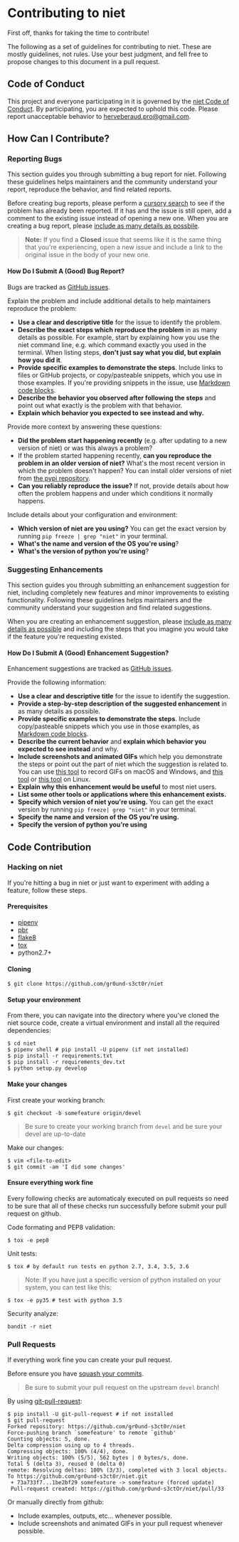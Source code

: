 # Contributing to niet

First off, thanks for taking the time to contribute!

The following as a set of guidelines for contributing to niet.
These are mostly guidelines, not rules. Use your best judgment, and fell
free to propose changes to this document in a pull request.

## Code of Conduct

This project and everyone participating in it is governed
by the [niet Code of Conduct](CODE_OF_CONDUCT.md).
By participating, you are expected to uphold this code.
Please report unacceptable behavior to [herveberaud.pro@gmail.com](mailto:herveberaud.pro@gmail.com).

## How Can I Contribute?

### Reporting Bugs

This section guides you through submitting a bug report for niet.
Following these guidelines helps maintainers and the community
understand your report, reproduce the behavior, and find related reports.

Before creating bug reports, please perform a
[cursory search](https://github.com/gr0und-s3ct0r/niet/issues?q=is%3Aissue%20is%3Aopen%20)
to see if the problem has already been reported.
If it has and the issue is still open, add a comment to
the existing issue instead of opening a new one.
When you are creating a bug report, please [include as many details as possbile](#how-do-i-submit-a-good-bug-report).

> **Note:** If you find a **Closed** issue that seems like it is the same thing that you're experiencing, open a new issue and include a link to the original issue in the body of your new one.

#### How Do I Submit A (Good) Bug Report?

Bugs are tracked as [GitHub issues](https://guides.github.com/features/issues/).

Explain the problem and include additional details to help maintainers reproduce the problem:

* **Use a clear and descriptive title** for the issue to identify the problem.
* **Describe the exact steps which reproduce the problem** in as many details as possible. For example, start by explaining how you use the niet command line, e.g. which command exactly you used in the terminal. When listing steps, **don't just say what you did, but explain how you did it**.
* **Provide specific examples to demonstrate the steps**. Include links to files or GitHub projects, or copy/pasteable snippets, which you use in those examples. If you're providing snippets in the issue, use [Markdown code blocks](https://help.github.com/articles/markdown-basics/#multiple-lines).
* **Describe the behavior you observed after following the steps** and point out what exactly is the problem with that behavior.
* **Explain which behavior you expected to see instead and why.**


Provide more context by answering these questions:

* **Did the problem start happening recently** (e.g. after updating to a new version of niet) or was this always a problem?
* If the problem started happening recently, **can you reproduce the problem in an older version of niet?** What's the most recent version in which the problem doesn't happen? You can install older versions of niet from [the pypi repository](https://pypi.org/project/niet/).
* **Can you reliably reproduce the issue?** If not, provide details about how often the problem happens and under which conditions it normally happens.

Include details about your configuration and environment:

* **Which version of niet are you using?** You can get the exact version by running `pip freeze | grep "niet"` in your terminal.
* **What's the name and version of the OS you're using**?
* **What's the version of python you're using**?

### Suggesting Enhancements

This section guides you through submitting an enhancement suggestion for niet, including completely new features and minor improvements to existing functionality. Following these guidelines helps maintainers and the community understand your suggestion and find related suggestions.

When you are creating an enhancement suggestion, please [include as many details as possible](#how-do-i-submit-a-good-enhancement-suggestion) and including the steps that you imagine you would take if the feature you're requesting existed.

#### How Do I Submit A (Good) Enhancement Suggestion?

Enhancement suggestions are tracked as [GitHub issues](https://guides.github.com/features/issues/).

Provide the following information:

* **Use a clear and descriptive title** for the issue to identify the suggestion.
* **Provide a step-by-step description of the suggested enhancement** in as many details as possible.
* **Provide specific examples to demonstrate the steps**. Include copy/pasteable snippets which you use in those examples, as [Markdown code blocks](https://help.github.com/articles/markdown-basics/#multiple-lines).
* **Describe the current behavior** and **explain which behavior you expected to see instead** and why.
* **Include screenshots and animated GIFs** which help you demonstrate the steps or point out the part of niet which the suggestion is related to. You can use [this tool](https://www.cockos.com/licecap/) to record GIFs on macOS and Windows, and [this tool](https://github.com/colinkeenan/silentcast) or [this tool](https://github.com/GNOME/byzanz) on Linux.
* **Explain why this enhancement would be useful** to most niet users.
* **List some other tools or applications where this enhancement exists.**
* **Specify which version of niet you're using.** You can get the exact version by running `pip freeze| grep "niet"` in your terminal.
* **Specify the name and version of the OS you're using.**
* **Specify the version of python you're using**

## Code Contribution

### Hacking on niet

If you're hitting a bug in niet or just want to experiment with adding a feature, follow these steps.

#### Prerequisites

- [pipenv](https://github.com/kennethreitz/pipenv)
- [pbr](https://docs.openstack.org/pbr/latest/)
- [flake8](http://flake8.pycqa.org/en/latest/)
- [tox](https://tox.readthedocs.io/en/latest/)
- python2.7+

#### Cloning

```shell
$ git clone https://github.com/gr0und-s3ct0r/niet
```

#### Setup your environment

From there, you can navigate into the directory where you've cloned the niet source code,
create a virtual environment and install all the required dependencies:

```shell
$ cd niet
$ pipenv shell # pip install -U pipenv (if not installed)
$ pip install -r requirements.txt
$ pip install -r requirements_dev.txt
$ python setup.py develop
```

#### Make your changes

First create your working branch:
```shell
$ git checkout -b somefeature origin/devel
```

> Be sure to create your working branch from `devel` and be sure your devel are up-to-date

Make our changes:
```shell
$ vim <file-to-edit>
$ git commit -am 'I did some changes'
```

#### Ensure everything work fine

Every following checks are automaticaly executed on pull requests so need to
be sure that all of these checks run successfully before submit your pull request
on github.

Code formating and PEP8 validation:
```shell
$ tox -e pep8
```

Unit tests:
```shell
$ tox # by default run tests en python 2.7, 3.4, 3.5, 3.6
```

> Note: If you have just a specific version of python installed on your system, you can test like this:
```shell
$ tox -e py35 # test with python 3.5
```

Security analyze:
```shell
bandit -r niet
```

### Pull Requests

If everything work fine you can create your pull request.

Before ensure you have [squash your commits](http://gitready.com/advanced/2009/02/10/squashing-commits-with-rebase.html).

> Be sure to submit your pull request on the upstream `devel` branch!

By using [git-pull-request](https://github.com/jd/git-pull-request):
```shell
$ pip install -U git-pull-request # if not installed
$ git pull-request 
Forked repository: https://github.com/gr0und-s3ct0r/niet
Force-pushing branch `somefeature' to remote `github'
Counting objects: 5, done.
Delta compression using up to 4 threads.
Compressing objects: 100% (4/4), done.
Writing objects: 100% (5/5), 562 bytes | 0 bytes/s, done.
Total 5 (delta 3), reused 0 (delta 0)
remote: Resolving deltas: 100% (3/3), completed with 3 local objects.
To https://github.com/gr0und-s3ct0r/niet.git
 + 73a733f7...1be2bf29 somefeature -> somefeature (forced update)
 Pull-request created: https://github.com/grOund-s3ctOr/niet/pull/33
```

Or manually directly from github:
* Include examples, outputs, etc... whenever possible.
* Include screenshots and animated GIFs in your pull request whenever possible.
